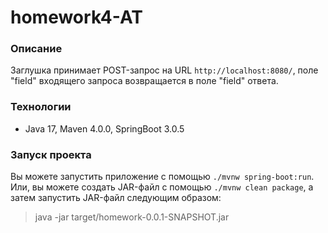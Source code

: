 # homework4-AT
### Описание 
Заглушка принимает POST-запрос на URL `http://localhost:8080/`, поле "field" входящего запроса возвращается в поле "field" ответа.
### Технологии
 - Java 17, Maven 4.0.0, SpringBoot 3.0.5
 ### Запуск проекта
Вы можете запустить приложение с помощью `./mvnw spring-boot:run`. Или, вы можете создать JAR-файл с помощью `./mvnw clean package`, а затем запустить JAR-файл следующим образом:

>java -jar target/homework-0.0.1-SNAPSHOT.jar
